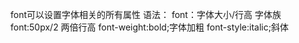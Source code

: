 font可以设置字体相关的所有属性
语法：
	font：字体大小/行高 字体族
	font:50px/2        两倍行高
	font-weight:bold;字体加粗
	font-style:italic;斜体